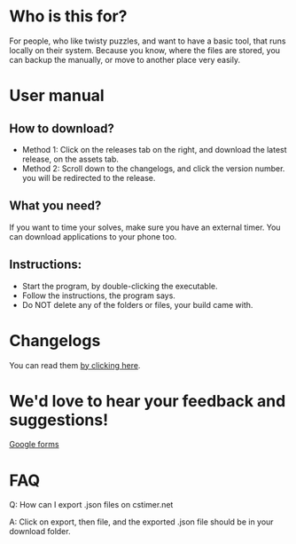# Who is this for?

For people, who like twisty puzzles, and want to have a basic tool, that runs locally on their system. Because you know, where the files are stored, you can backup the manually, or move to another place very easily.

# User manual

## How to download?

- Method 1: Click on the releases tab on the right, and download the latest release, on the assets tab.
- Method 2: Scroll down to the changelogs, and click the version number. you will be redirected to the release.

## What you need?

If you want to time your solves, make sure you have an external timer. You can download applications to your phone too.

## Instructions:

- Start the program, by double-clicking the executable.
- Follow the instructions, the program says.
- Do NOT delete any of the folders or files, your build came with.

# Changelogs

You can read them [by clicking here](https://github.com/synexcoder01/synex_cubing_tools/blob/main/CHANGELOGS.md).

# We'd love to hear your feedback and suggestions!

[Google forms](https://forms.gle/JajjEokWRGWQeieD9)

# FAQ

Q: How can I export .json files on cstimer.net

A: Click on export, then file, and the exported .json file should be in your download folder.
